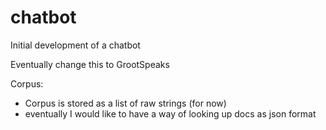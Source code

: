 # chatbot
Initial development of a chatbot 

Eventually change this to GrootSpeaks

Corpus:
* Corpus is stored as a list of raw strings (for now) 
* eventually I would like to have a way of looking up docs as json format 



